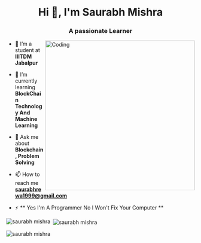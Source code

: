 
<h1 align="center">Hi 👋, I'm Saurabh Mishra </h1>
<h3 align="center">A passionate Learner </h3>
<img align="right" alt="Coding" width="400" src="https://camo.githubusercontent.com/8bf6f6d78abc81fcf9c49f10649423e73ea44bc248e83aaae8759d401c829a84/68747470733a2f2f70687973696373677572756b756c2e66696c65732e776f726470726573732e636f6d2f323031392f30322f6368617261637465722d312e676966">


- 🔭 I’m a student at **IIITDM Jabalpur** 

- 🌱 I’m currently learning **BlockChain Technology And Machine Learning**

- 💬 Ask me about **Blockchain , Problem Solving**

- 📫 How to reach me **saurabhrewa1999@gmail.com**

- ⚡ ** Yes I'm A Programmer No I Won't Fix Your Computer **

<!-- <h3 align="left">Connect with me:</h3>
<p align="left">
<a href="https://www.linkedin.com/in/saurabh-mishra-049424177/" target="blank"><img align="center" src="https://raw.githubusercontent.com/rahuldkjain/github-profile-readme-generator/master/src/images/icons/Social/linked-in-alt.svg" alt="rishav-chanda-b89a791b3" height="30" width="40" /></a>
</p> -->

<p><img align="left" src="https://github-readme-stats.vercel.app/api/top-langs?username=satyam19mishra&show_icons=true&locale=en&layout=compact&theme=tokyonight" alt="saurabh mishra" /></p>

<p>&nbsp;<img align="center" src="https://github-readme-stats.vercel.app/api?username=satyam19mishra&show_icons=true&locale=en&theme=tokyonight" alt="saurabh mishra" /></p>

<p><img align="center" src="https://github-readme-streak-stats.herokuapp.com/?user=satyam19mishra&&theme=tokyonight" alt="saurabh mishra" /></p>
